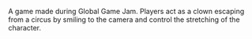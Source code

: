 A game made during Global Game Jam. Players act as a clown escaping from a circus by smiling to the camera and control the stretching of the character.